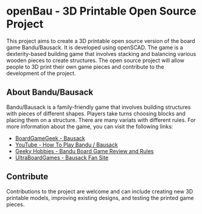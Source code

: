 # openBau - 3D Printable Open Source Project

This project aims to create a 3D printable open source version of the board game Bandu/Bausack. It is developed using openSCAD. The game is a dexterity-based building game that involves stacking and balancing various wooden pieces to create structures. The open source project will allow people to 3D print their own game pieces and contribute to the development of the project.

## About Bandu/Bausack

Bandu/Bausack is a family-friendly game that involves building structures with pieces of different shapes. Players take turns choosing blocks and placing them on a structure. There are many variats with different rules. For more information about the game, you can visit the following links:

- [BoardGameGeek - Bausack](https://boardgamegeek.com/boardgame/1231/bausack)
- [YouTube - How To Play Bandu / Bausack](https://www.youtube.com/watch?v=mMpKibx8duc)
- [Geeky Hobbies - Bandu Board Game Review and Rules](https://www.geekyhobbies.com/bandu-board-game-review-and-rules/)
- [UltraBoardGames - Bausack Fan Site](https://www.ultraboardgames.com/bausack/)

## Contribute

Contributions to the project are welcome and can include creating new 3D printable models, improving existing designs, and testing the printed game pieces.
